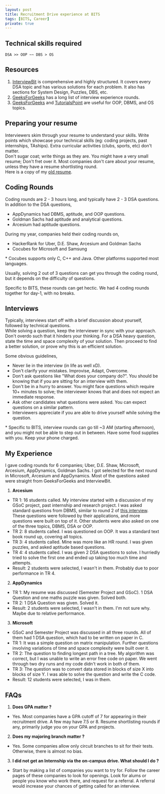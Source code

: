```yaml
---
layout: post
title: Recruitment Drive experience at BITS
tags: [BITS, Career]
private: true
---
```


## Technical skills required
```
DSA >> OOP ~~ DBS > OS
```

## Resources
1. [InterviewBit](https://www.interviewbit.com/) is comprehensive
   and highly structured. It covers every DSA topic and has
   various solutions for each problem. It also has sections for
   System Design, Puzzles, DBS, etc.
2. [GeeksForGeeks](https://www.geeksforgeeks.org/) has a long
   list of interview experience rounds.
3. [GeeksForGeeks](https://www.geeksforgeeks.org/) and
   [TutorialsPoint](https://www.tutorialspoint.com/) are useful
   for OOP, DBMS, and OS topics.

## Preparing your resume
Interviewers skim through your resume to understand your skills.
Write points which showcase your technical skills (eg: coding
projects, past internships, TAships). Extra curricular
activities (clubs, sports, etc) don't matter.<br>
Don't sugar coat; write things as they are. You might have a very small resume; Don't fret over it. Most
companies don't care about your resume, unless they have a resume shortlisting round.<br>
Here is a copy of my [old resume](../assets/old-resume.pdf).


## Coding Rounds
Coding rounds are 2 - 3 hours long, and typically have 2 - 3 DSA questions. In addition
to the DSA questions,
 - AppDynamics had DBMS, aptitude, and OOP questions.
 - Goldman Sachs had aptitude and analytical questions.
 - Arcesium had aptitude questions.

During my year, companies held their coding rounds on,
 - HackerRank for Uber, D.E. Shaw, Arcesium and Goldman Sachs
 - Cocubes for Microsoft and Samsung

\* Cocubes supports only C, C++ and Java. Other platforms supported
   most languages.

Usually, solving 2 out of 3 questions can get you through the coding round,
but it depends on the difficulty of questions.

Specific to BITS, these rounds can get hectic. We had 4 coding rounds together for day-1, with no breaks.

## Interviews
Typically, interviews start off with a brief discussion
about yourself, followed by technical questions.<br>
While solving a question, keep the interviewer in sync with your
approach. Don't overdo such that it hinders your thinking.
For a DSA heavy question, state the time and space
complexity of your solution. Then proceed to find a better
solution, or prove why this is an efficient solution. 

Some obvious guidelines,
 - Never lie in the interview (in life as well xD).
 - Don't clarify your mistakes. Improvise, Adapt, Overcome.
 - Don't ask questions like "What does your company do?". You
   should be knowing that if you are sitting for an interview
   with them.
 - Don't be in a hurry to answer. You might face questions
   which require 10+ minutes to solve; the interviewer knows
   that and does not expect an immediate response.
 - Ask other candidates what questions were asked. You
   can expect questions on a similar pattern.
 - Interviewers appreciate if you are able to drive yourself
   while solving the question.

\* Specific to BITS, interview rounds can go till ~3 AM (starting
   afternoon), and you might not be able to step out in between.
   Have some food supplies with you. Keep your phone charged.

## My Experience
I gave coding rounds for 6 companies; Uber, D.E. Shaw,
Microsoft, Arcesium, AppDynamics, Goldman Sachs. I got
selected for the next round in Microsoft, Arcesium and
AppDynamics. Most of the questions asked were straight
from GeeksForGeeks and InterviewBit.<br>

1. **Arcesium**
 - TR 1: 16 students called. My interview started with a
   discussion of my GSoC project, past internship and research
   project.
   I was asked standard questions from DBMS, similar to
   round 2 of [this interview](https://www.geeksforgeeks.org/arcesium-interview-experience-set-1/).
   These questions were followed by their applications, and
   more questions were built on top of it. Other students
   were also asked on one of the three topics, DBMS, DSA or OOP.
 - TR 2: 8 students called. I was questioned on OOP. It was
   a standard text book round up, covering all topics.
 - TR 3: 4 students called. Mine was more like an HR round. I
   was given puzzles, and asked aptitude based questions.
 - TR 4: 4 students called. I was given 2 DSA questions to
   solve. I hurriedly tried to solve the first one and ended
   up taking too much time and attempts.
 - <span class="blueh">Result:</span> 2 students were
   selected, I wasn't in them. Probably due to poor performance
   in TR 4.

2. **AppDynamics**
 - TR 1: My resume was discussed (Semester Project and GSoC). 1 DSA Question
   and one maths puzzle was given. Solved both.
 - TR 2: 1 DSA Question was given. Solved it.
 - <span class="blueh">Result:</span> 2 students were
   selected, I wasn't in them. I'm not sure why. Maybe due to relative
   performance.

3. **Microsoft**
 - GSoC and Semester Project was discussed in all three
   rounds. All of them had 1 DSA question, which had to be written
   on paper in C.
 - TR 1: It was a simple question on matrix manipulation. Further
   questions involving variations of time and space complexity
   were built over it.
 - TR 2: The question to finding longest path in a tree. My algorithm
   was correct, but I was unable to write an error free code on paper.
   We went through two dry runs and my code didn't work in both of them.
 - TR 3: The question was to convert data stored in blocks of size X into
   blocks of size Y. I was able to solve the question and write the C code.
 - <span class="blueh">Result:</span> 12 students were
   selected, I was in them.

## FAQs
1. **Does GPA matter ?**
  * Yes. Most companies have a GPA cutoff of 7 for appearing in their recruitment
    drive. A few may have 7.5 or 8. Resume shortlisting rounds if any, primarily judge you on your GPA and
    projects.

2. **Does my majoring branch matter ?**
* Yes. Some companies allow only circuit branches to sit for their tests. Otherwise, there is almost no bias.

3. **I did not get an Internship via the on-campus drive. What should I do ?**
* Start by making a list of companies you want to try for. Follow the career
  pages of these companies to look for openings. Look for alums or people
  you know who work there, and request for a referral. A referral would increase your chances of getting
  called for an interview.